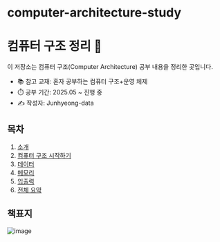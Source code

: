 # computer-architecture-study
# 컴퓨터 구조 정리 📘

이 저장소는 컴퓨터 구조(Computer Architecture) 공부 내용을 정리한 곳입니다.
- 📚 참고 교재: 혼자 공부하는 컴퓨터 구조+운영 체제
- ⏱️ 공부 기간: 2025.05 ~ 진행 중
- ✍️ 작성자: Junhyeong-data

## 목차
1. [소개](./소개/)
2. [컴퓨터 구조 시작하기](./컴퓨터_구조_시작하기/)
3. [데이터](./데이터/)
4. [메모리](./04_메모리/)
5. [입출력](./05_입출력/)
6. [전체 요약](./summary/정리노트.md)

## 책표지
![image](https://github.com/user-attachments/assets/cdf5fa35-15f1-4a2d-b3dc-9e8de307e667)
